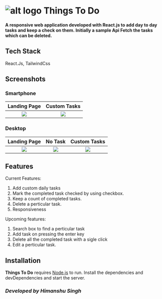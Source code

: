 # ![alt logo](https://github.com/singhhimansh/todo-react/blob/main/public/images/favicon.png) Things To Do

#### A responsive web application developed with React.js to add day to day tasks and keep a check on them. Initially a sample Api Fetch the tasks which can be deleted.

## Tech Stack
 React.Js, TailwindCss



## Screenshots

### Smartphone

Landing Page             |  Custom Tasks               
:-------------------------:|:-------------------------:
![](https://github.com/singhhimansh/todo-react/blob/main/public/images/api.png)  |  ![](https://github.com/singhhimansh/todo-react/blob/main/public/images/custom%20task.png) 


### Desktop

Landing Page             |  No Task               | Custom Tasks
:-------------------------:|:-------------------------:|:-------------------------:
![](https://github.com/singhhimansh/todo-react/blob/main/public/images/apimob.jpg)  |  ![](https://github.com/singhhimansh/todo-react/blob/main/public/images/notask_mob.jpg) | ![](https://github.com/singhhimansh/todo-react/blob/main/public/images/custommob.jpg)


## Features

Current Features:
1. Add custom daily tasks
2. Mark the completed task checked by using checkbox.
3. Keep a count of completed tasks.
4. Delete a perticular task.
5. Responsiveness

Upcoming features:
1. Search box to find a perticular task
2. Add task on pressing the enter key
3. Delete all the completed task with a sigle click
4. Edit a perticular task.


## Installation

**Things To Do** requires [Node.js](https://nodejs.org/) to run.
Install the dependencies and devDependencies and start the server.

### **_Developed by Himanshu Singh_**
